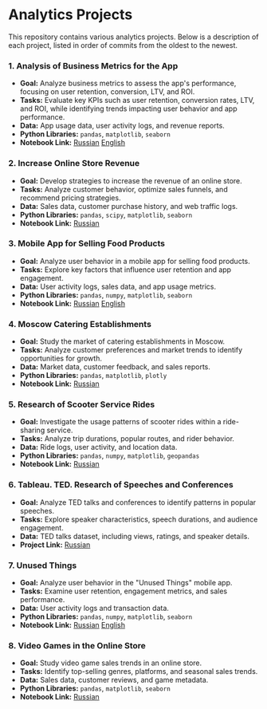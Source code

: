 # Analytics Projects

This repository contains various analytics projects. Below is a description of each project, listed in order of commits from the oldest to the newest.

### 1. **Analysis of Business Metrics for the App**
   - **Goal:**  Analyze business metrics to assess the app's performance, focusing on user retention, conversion, LTV, and ROI.
   - **Tasks:** Evaluate key KPIs such as user retention, conversion rates, LTV, and ROI, while identifying trends impacting user behavior and app performance.
   - **Data:** App usage data, user activity logs, and revenue reports.
   - **Python Libraries:** `pandas`, `matplotlib`, `seaborn`
   - **Notebook Link:** [Russian](https://github.com/akopyan757/Analytics-Projects/blob/main/Analysis%20of%20Business%20Metrics%20for%20the%20App/Analysis%20of%20Business%20Metrics%20for%20the%20App%20(Russian).ipynb) [English](https://github.com/akopyan757/Analytics-Projects/blob/main/Analysis%20of%20Business%20Metrics%20for%20the%20App/Analysis%20of%20Business%20Metrics%20for%20the%20App%20(English).ipynb)
  
### 2. **Increase Online Store Revenue**
   - **Goal:** Develop strategies to increase the revenue of an online store.
   - **Tasks:** Analyze customer behavior, optimize sales funnels, and recommend pricing strategies.
   - **Data:** Sales data, customer purchase history, and web traffic logs.
   - **Python Libraries:** `pandas`, `scipy`, `matplotlib`, `seaborn`
   - **Notebook Link:** [Russian](https://github.com/akopyan757/Analytics-Projects/blob/main/Increase%20Online%20Store%20Revenue/Hypothesis%20Analysis%20and%20A%3AB%20Testing%20to%20Increase%20Online%20Store%20Revenue.ipynb)
  
### 3. **Mobile App for Selling Food Products**
   - **Goal:** Analyze user behavior in a mobile app for selling food products.
   - **Tasks:** Explore key factors that influence user retention and app engagement.
   - **Data:** User activity logs, sales data, and app usage metrics.
   - **Python Libraries:** `pandas`, `numpy`, `matplotlib`, `seaborn`
   - **Notebook Link:** [Russian](https://github.com/akopyan757/Analytics-Projects/blob/main/Mobile%20app%20for%20selling%20food%20products/Project.%20Research%20of%20a%20mobile%20app%20for%20selling%20food%20products%20(Russian).ipynb) [English](https://github.com/akopyan757/Analytics-Projects/blob/main/Mobile%20app%20for%20selling%20food%20products/Project.%20Research%20of%20a%20mobile%20app%20for%20selling%20food%20products%20(English).ipynb)
  
### 4. **Moscow Catering Establishments**
   - **Goal:** Study the market of catering establishments in Moscow.
   - **Tasks:** Analyze customer preferences and market trends to identify opportunities for growth.
   - **Data:** Market data, customer feedback, and sales reports.
   - **Python Libraries:** `pandas`, `matplotlib`, `plotly`
   - **Notebook Link:** [Russian](https://github.com/akopyan757/Analytics-Projects/blob/main/Moscow%20Catering%20Establishments/Project.%20Market%20Analysis%20of%20Moscow%20Catering%20Establishments.ipynb)

### 5. **Research of Scooter Service Rides**
   - **Goal:** Investigate the usage patterns of scooter rides within a ride-sharing service.
   - **Tasks:** Analyze trip durations, popular routes, and rider behavior.
   - **Data:** Ride logs, user activity, and location data.
   - **Python Libraries:** `pandas`, `numpy`, `matplotlib`, `geopandas`
   - **Notebook Link:** [Russian](https://github.com/akopyan757/Analytics-Projects/blob/main/Research%20of%20Scooter%20Service%20Rides/Research%20of%20Scooter%20Service%20Rides.ipynb)
 
### 6. **Tableau. TED. Research of Speeches and Conferences**
   - **Goal:** Analyze TED talks and conferences to identify patterns in popular speeches.
   - **Tasks:** Explore speaker characteristics, speech durations, and audience engagement.
   - **Data:** TED talks dataset, including views, ratings, and speaker details.
   - **Project Link:** [Russian](https://public.tableau.com/views/TED_17280788655360/sheet17?:language=en-US&:sid=&:redirect=auth&:display_count=n&:origin=viz_share_link)

### 7. **Unused Things**
   - **Goal:** Analyze user behavior in the "Unused Things" mobile app.
   - **Tasks:** Examine user retention, engagement metrics, and sales performance.
   - **Data:** User activity logs and transaction data.
   - **Python Libraries:** `pandas`, `numpy`, `matplotlib`, `seaborn`
   - **Notebook Link:** [Russian](https://github.com/akopyan757/Analytics-Projects/blob/main/Unused%20things/Project%20%22Unused%20Things%22.%20Mobile%20App%20Research%20(Russian).ipynb) [English](https://github.com/akopyan757/Analytics-Projects/blob/main/Unused%20things/Project%20%22Unused%20Things%22.%20Mobile%20App%20Research%20(English).ipynb)

### 8. **Video Games in the Online Store**
   - **Goal:** Study video game sales trends in an online store.
   - **Tasks:** Identify top-selling genres, platforms, and seasonal sales trends.
   - **Data:** Sales data, customer reviews, and game metadata.
   - **Python Libraries:** `pandas`, `matplotlib`, `seaborn`
   - **Notebook Link:** [Russian](https://github.com/akopyan757/Analytics-Projects/tree/main/Video%20Games%20in%20the%20Online%20Store)
